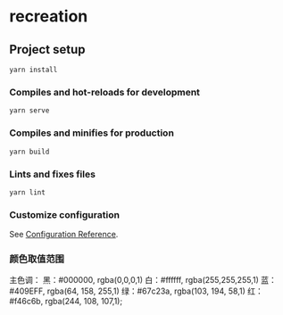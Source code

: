 # recreation

## Project setup
```
yarn install
```

### Compiles and hot-reloads for development
```
yarn serve
```

### Compiles and minifies for production
```
yarn build
```

### Lints and fixes files
```
yarn lint
```

### Customize configuration
See [Configuration Reference](https://cli.vuejs.org/config/).

### 颜色取值范围
主色调： 
  黑：#000000, rgba(0,0,0,1)
  白：#ffffff, rgba(255,255,255,1)
  蓝：#409EFF, rgba(64, 158, 255,1)
  绿：#67c23a, rgba(103, 194, 58,1)
  红：#f46c6b, rgba(244, 108, 107,1);





